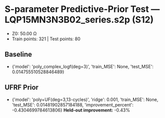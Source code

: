 # S-parameter Predictive-Prior Test — LQP15MN3N3B02_series.s2p (S12)
- Z0: 50.00 Ω
- Train points: 321  |  Test points: 80

## Baseline
- {'model': 'poly_complex_logf(deg=3)', 'train_MSE': None, 'test_MSE': 0.014755510528846489}

## UFRF Prior
- {'model': 'poly+UF(deg=3,13-cycles)', 'ridge': 0.001, 'train_MSE': None, 'test_MSE': 0.01481902857184188, 'improvement_percent': -0.4304699784613806}
**Held-out improvement:** -0.43%